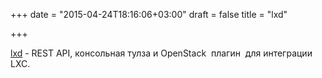 +++
date = "2015-04-24T18:16:06+03:00"
draft = false
title = "lxd"

+++

<p><a href="https://github.com/lxc/lxd">lxd</a>&nbsp;-&nbsp;REST API, консольная тулза и OpenStack &nbsp;плагин &nbsp;для интеграции LXC.</p>

